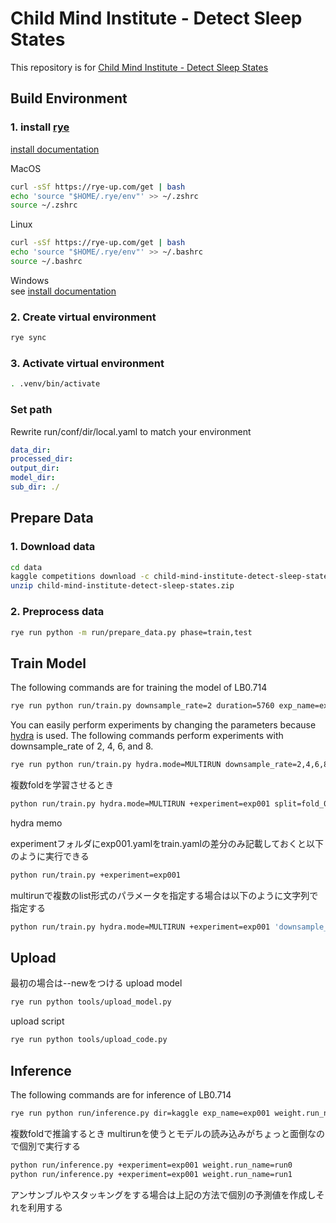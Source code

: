 # Child Mind Institute - Detect Sleep States

This repository is for [Child Mind Institute - Detect Sleep States](https://www.kaggle.com/competitions/child-mind-institute-detect-sleep-states/overview)

## Build Environment
### 1. install [rye](https://github.com/mitsuhiko/rye)

[install documentation](https://rye-up.com/guide/installation/#installing-rye)

MacOS
```zsh
curl -sSf https://rye-up.com/get | bash
echo 'source "$HOME/.rye/env"' >> ~/.zshrc
source ~/.zshrc
```

Linux
```bash
curl -sSf https://rye-up.com/get | bash
echo 'source "$HOME/.rye/env"' >> ~/.bashrc
source ~/.bashrc
```

Windows  
see [install documentation](https://rye-up.com/guide/installation/)

### 2. Create virtual environment

```bash
rye sync
```

### 3. Activate virtual environment

```bash
. .venv/bin/activate
```

### Set path
Rewrite run/conf/dir/local.yaml to match your environment

```yaml
data_dir: 
processed_dir: 
output_dir: 
model_dir: 
sub_dir: ./
```

## Prepare Data

### 1. Download data

```bash
cd data
kaggle competitions download -c child-mind-institute-detect-sleep-states
unzip child-mind-institute-detect-sleep-states.zip
```

### 2. Preprocess data

```bash
rye run python -m run/prepare_data.py phase=train,test
```

## Train Model
The following commands are for training the model of LB0.714
```bash
rye run python run/train.py downsample_rate=2 duration=5760 exp_name=exp001 batch_size=32
```

You can easily perform experiments by changing the parameters because [hydra](https://hydra.cc/docs/intro/) is used.
The following commands perform experiments with downsample_rate of 2, 4, 6, and 8.

```bash
rye run python run/train.py hydra.mode=MULTIRUN downsample_rate=2,4,6,8
```

複数foldを学習させるとき
```bash
python run/train.py hydra.mode=MULTIRUN +experiment=exp001 split=fold_0,fold_1,fold_2,fold_3,fold_4
```

hydra memo

experimentフォルダにexp001.yamlをtrain.yamlの差分のみ記載しておくと以下のように実行できる
```bash
python run/train.py +experiment=exp001
```

multirunで複数のlist形式のパラメータを指定する場合は以下のように文字列で指定する
```bash
python run/train.py hydra.mode=MULTIRUN +experiment=exp001 'downsample_rate=[2,4,6,8],[2,4]'
```


## Upload 
最初の場合は--newをつける
upload model
```bash
rye run python tools/upload_model.py 
```

upload script
```bash
rye run python tools/upload_code.py
```

## Inference
The following commands are for inference of LB0.714 
```bash
rye run python run/inference.py dir=kaggle exp_name=exp001 weight.run_name=single downsample_rate=2 duration=5760 model.encoder_weights=null post_process.score_th=0.005 post_process.distance=40 phase=test
```

複数foldで推論するとき
multirunを使うとモデルの読み込みがちょっと面倒なので個別で実行する
```bash
python run/inference.py +experiment=exp001 weight.run_name=run0
python run/inference.py +experiment=exp001 weight.run_name=run1
```

アンサンブルやスタッキングをする場合は上記の方法で個別の予測値を作成しそれを利用する